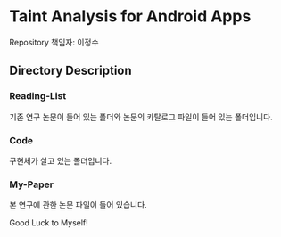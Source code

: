 # Taint Analysis for Android Apps

Repository 책임자: 이정수

## Directory Description

### Reading-List

기존 연구 논문이 들어 있는 폴더와  논문의 카탈로그 파일이 들어 있는 폴더입니다.

### Code

구현체가 살고 있는 폴더입니다.

### My-Paper

본 연구에 관한 논문 파일이 들어 있습니다.



Good Luck to Myself!
